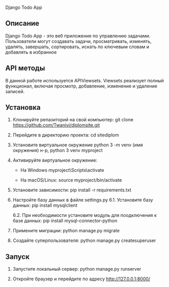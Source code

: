 Django Todo App
## Описание
Django Todo App - это веб приложение по управлению задачами.
Пользователи могут создавать задачи, просматривать, изменять, удалять,
завершать, сортировать, искать по ключевым словам и добавлять в избранное
## API методы
В данной работе используется APIViewsets. Viewsets реализует полный функционал, 
включая просмотр, добавление, изменение и удаление записей.
## Установка
1. Клонируйте репазиторий на свой компьютер:
   git clone https://github.com/Twanivi/diplomsite.git

2. Перейдите в директорию проекта:
   cd sitediplom

3. Установите виртуальное окружение
   python 3 -m venv (имя окружения)    н-р, python 3 venv myproject

4. Активируйте виртуальное окружение:
   - На Windows
     myproject\Scripts\activate

   - На macOS/Linux:
     source myproject/bin/activate

5. Установите зависимости:
   pip install -r requirements.txt

6. Настройте базу данных в файле settings.py
   6.1. Установите базу данных:
        pip install mysqlclient
   
   6.2. При необходимости установите модуль для поодключения к базе данных:
        pip install mysql-connector-python

7. Примените миграции:
   python manage.py migrate

8. Создайте суперпользователя:
   python manage.py createsuperuser

## Запуск
1. Запустите локальный сервер:
   python manage.py runserver

2. Откройте браузер и перейдите по адресу http://127.0.0.1:8000/
